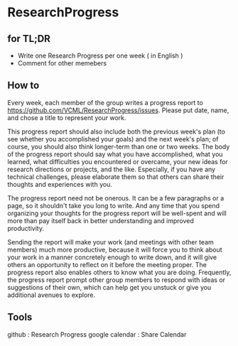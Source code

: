 # ResearchProgress

## for TL;DR
- Write one Research Progress per one week ( in English )
- Comment for other memebers

## How to

Every week, each member of the group writes a progress report to https://github.com/VCML/ResearchProgress/issues. Please put date, name, and chose a title to represent your work.

This progress report should also include both the previous week's plan (to see whether you accomplished your goals) and the next week's plan; of course, you should also think longer-term than one or two weeks. The body of the progress report should say what you have accomplished, what you learned, what difficulties you encountered or overcame, your new ideas for research directions or projects, and the like.  Especially, if you have any technical challenges, please elaborate them so that others can share their thoughts and experiences with you.

The progress report need not be onerous. It can be a few paragraphs or a page, so it shouldn't take you long to write. And any time that you spend organizing your thoughts for the progress report will be well-spent and will more than pay itself back in better understanding and improved productivity.

Sending the report will make your work (and meetings with other team members) much more productive, because it will force you to think about your work in a manner concretely enough to write down, and it will give others an opportunity to reflect on it before the meeting proper. The progress report also enables others to know what you are doing. Frequently, the progress report prompt other group members to respond with ideas or suggestions of their own, which can help get you unstuck or give you additional avenues to explore.

## Tools
github : Research Progress
google calendar : Share Calendar
